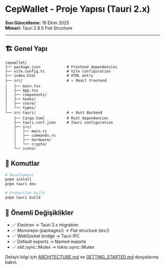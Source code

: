 # CepWallet - Proje Yapısı (Tauri 2.x)

**Son Güncelleme:** 16 Ekim 2025  
**Mimari:** Tauri 2.8.5 Flat Structure

---

## 🏗️ Genel Yapı

```
cepwallet/
├── package.json            # Frontend dependencies
├── vite.config.ts          # Vite configuration
├── index.html              # HTML entry
├── src/                    # ⭐ React Frontend
│   ├── main.tsx
│   ├── App.tsx
│   ├── components/
│   ├── hooks/
│   ├── store/
│   └── types/
└── src-tauri/              # ⭐ Rust Backend
    ├── Cargo.toml          # Rust dependencies
    ├── tauri.conf.json     # Tauri configuration
    ├── src/
    │   ├── main.rs
    │   ├── commands.rs
    │   ├── hardware/
    │   └── crypto/
    └── icons/
```

## 🚀 Komutlar

```bash
# Development
pnpm install
pnpm tauri dev

# Production build
pnpm tauri build
```

## 📝 Önemli Değişiklikler

- ✅ Electron → Tauri 2.x migration
- ✅ Monorepo (packages/) → Flat structure (src/)
- ✅ WebSocket bridge → Tauri IPC
- ✅ Default exports → Named exports
- ✅ std::sync::Mutex → tokio::sync::Mutex

Detaylı bilgi için [ARCHITECTURE.md](ARCHITECTURE.md) ve [GETTING_STARTED.md](GETTING_STARTED.md) dosyalarına bakın.
